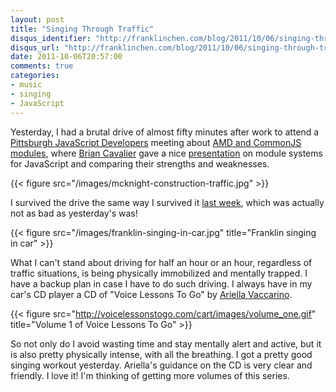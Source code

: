 ```yaml
---
layout: post
title: "Singing Through Traffic"
disqus_identifier: "http://franklinchen.com/blog/2011/10/06/singing-through-traffic/"
disqus_url: "http://franklinchen.com/blog/2011/10/06/singing-through-traffic/"
date: 2011-10-06T20:57:00
comments: true
categories:
- music
- singing
- JavaScript
---
```

Yesterday, I had a brutal drive of almost fifty minutes after work to attend a [Pittsburgh JavaScript Developers](http://www.meetup.com/Pittsburgh-JavaScript-Developers/) meeting about [AMD and CommonJS modules](http://www.meetup.com/Pittsburgh-JavaScript-Developers/events/34568402/), where [Brian Cavalier](http://briancavalier.com/) gave a nice [presentation](http://briancavalier.com/presentations/pgh-js-amd-10-2011/) on module systems for JavaScript and comparing their strengths and weaknesses.

{{< figure src="/images/mcknight-construction-traffic.jpg" >}}

I survived the drive the same way I survived it [last week](/blog/2011/09/27/when-jquery-attacks/), which was actually not as bad as yesterday's was!

<!--more-->

{{< figure src="/images/franklin-singing-in-car.jpg" title="Franklin singing in car" >}}

What I can't stand about driving for half an hour or an hour, regardless of traffic situations, is being physically immobilized and mentally trapped. I have a backup plan in case I have to do such driving. I always have in my car's CD player a CD of "Voice Lessons To Go" by [Ariella Vaccarino](http://voicelessonstogo.com/).

{{< figure src="http://voicelessonstogo.com/cart/images/volume_one.gif" title="Volume 1 of Voice Lessons To Go" >}}

So not only do I avoid wasting time and stay mentally alert and active, but it is also pretty physically intense, with all the breathing. I got a pretty good singing workout yesterday. Ariella's guidance on the CD is very clear and friendly. I love it! I'm thinking of getting more volumes of this series.
